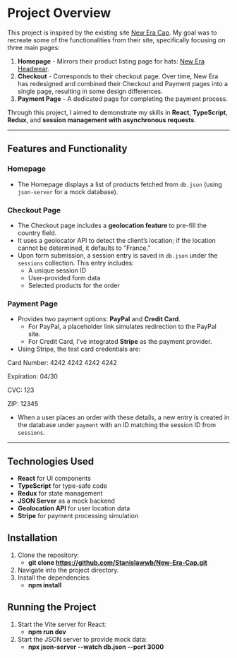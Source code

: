 # Project Overview

This project is inspired by the existing site [New Era Cap](https://www.neweracap.co.uk/). My goal was to recreate some of the functionalities from their site, specifically focusing on three main pages:

1. **Homepage** - Mirrors their product listing page for hats: [New Era Headwear](https://www.neweracap.co.uk/collections/headwear).
2. **Checkout** - Corresponds to their checkout page. Over time, New Era has redesigned and combined their Checkout and Payment pages into a single page, resulting in some design differences.
3. **Payment Page** - A dedicated page for completing the payment process.

Through this project, I aimed to demonstrate my skills in **React**, **TypeScript**, **Redux**, and **session management with asynchronous requests**.

---

## Features and Functionality

### Homepage
- The Homepage displays a list of products fetched from `db.json` (using `json-server` for a mock database).

### Checkout Page
- The Checkout page includes a **geolocation feature** to pre-fill the country field. 
- It uses a geolocator API to detect the client’s location; if the location cannot be determined, it defaults to "France."
- Upon form submission, a session entry is saved in `db.json` under the `sessions` collection. This entry includes:
  - A unique session ID
  - User-provided form data
  - Selected products for the order

### Payment Page
- Provides two payment options: **PayPal** and **Credit Card**.
   - For PayPal, a placeholder link simulates redirection to the PayPal site.
   - For Credit Card, I've integrated **Stripe** as the payment provider.
- Using Stripe, the test card credentials are:

Card Number: 4242 4242 4242 4242

Expiration: 04/30

CVC: 123

ZIP: 12345

- When a user places an order with these details, a new entry is created in the database under `payment` with an ID matching the session ID from `sessions`.

---

## Technologies Used

- **React** for UI components
- **TypeScript** for type-safe code
- **Redux** for state management
- **JSON Server** as a mock backend
- **Geolocation API** for user location data
- **Stripe** for payment processing simulation



## Installation
1. Clone the repository:
   - **git clone https://github.com/Stanislawwb/New-Era-Cap.git**
3. Navigate into the project directory.
4. Install the dependencies:
   - **npm install**


## Running the Project
1. Start the Vite server for React:
    - **npm run dev**
2. Start the JSON server to provide mock data:
    - **npx json-server --watch db.json --port 3000**
